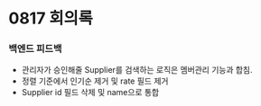# 0817 회의록

### 백엔드 피드백
- 관리자가 승인해줄 Supplier를 검색하는 로직은 멤버관리 기능과 합침.
- 정렬 기준에서 인기순 제거 및 rate 필드 제거
- Supplier id 필드 삭제 및 name으로 통합